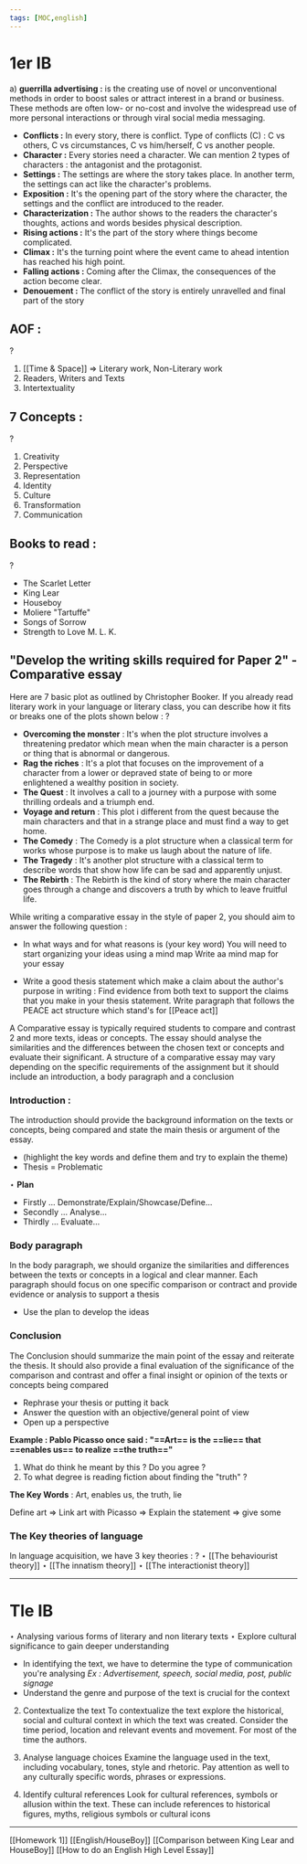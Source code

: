 ```yaml
---
tags: [MOC,english]
---
```


# 1er IB

a) **guerrilla advertising :** is the creating use of novel or unconventional methods in order to boost sales or attract interest in a brand or business. These methods are often low- or no-cost and involve the widespread use of more personal interactions or through viral social media messaging.




- **Conflicts :** In every story, there is conflict. Type of conflicts (C) : C vs others, C vs  circumstances, C vs him/herself, C vs another people.
- **Character :** Every stories need a character. We can mention 2 types of characters : the antagonist and the protagonist. 
- **Settings :** The settings are where the story takes place. In another term, the settings can act like the character's problems.
- **Exposition :** It's the opening part of the story where the character, the settings and the conflict are introduced to the reader.
- **Characterization :** The author shows to the readers the character's thoughts, actions and words besides physical description.
- **Rising actions :** It's the part of the story where things become complicated.
- **Climax :** It's the turning point where the event came to ahead intention has reached his high point.
- **Falling actions :** Coming after the Climax, the consequences of the action become clear.
- **Denouement :** The conflict of the story is entirely unravelled and final part of the story


## **AOF :** 
?
1. [[Time & Space]] $\Rightarrow$ Literary work, Non-Literary work
2. Readers, Writers and Texts 
3. Intertextuality 

## **7 Concepts :**
?
1. Creativity
2. Perspective
3. Representation
4. Identity
5. Culture
6. Transformation
7. Communication

## **Books to read :**
?
- The Scarlet Letter
- King Lear 
- Houseboy
- Moliere "Tartuffe"
- Songs of Sorrow
- Strength to Love M. L. K.


## "Develop the writing skills required for Paper 2" - Comparative essay 
Here are 7 basic plot as outlined by Christopher Booker. If you already read literary work in your language or literary class, you can describe how it fits or breaks one of the plots shown below :
?
- **Overcoming the monster** : It's when the plot structure involves a threatening predator which mean when the main character is a person or thing that is abnormal or dangerous.
- **Rag the riches** : It's a plot that focuses on the improvement of a character from a lower or depraved state of being to or more enlightened a wealthy position in society.
- **The Quest** : It involves a call to a journey with a purpose with some thrilling ordeals and a triumph end.
- **Voyage and return** : This plot i different from the quest because the main characters and that in a strange place and must find a way to get home.
- **The Comedy** : The Comedy is a plot structure when a classical term for works whose purpose is to make us laugh about the nature of life.
- **The Tragedy** : It's another plot structure with a classical term to describe words that show how life can be sad and apparently unjust.
- **The Rebirth** : The Rebirth is the kind of story where the main character goes through a change and discovers a truth by which to leave fruitful life.

While writing a comparative essay in the style of paper 2, you should aim to answer the following question :
- In what ways and for what reasons is (your key word) 
You will need to start organizing your ideas using a mind map
Write aa mind map for your essay

- Write a good thesis statement which make a claim about the author's purpose in writing : 
Find evidence from both text to support the claims that you make in your thesis statement. Write paragraph that follows the PEACE act structure which stand's for [[Peace act]]

A Comparative essay is typically required students to compare and contrast 2 and more texts, ideas or concepts. The essay should analyse the similarities and the differences between the chosen text or concepts and evaluate their significant. A structure of a comparative essay may vary depending on the specific requirements of the assignment but it should include an introduction, a body paragraph and a conclusion

### Introduction :
The introduction should provide the background information on the texts or concepts, being compared and state the main thesis
or argument of the essay.
- (highlight the key words and define them and try to explain the theme)
- Thesis = Problematic

$\star$  **Plan**
- Firstly … Demonstrate/Explain/Showcase/Define...
- Secondly … Analyse...
- Thirdly … Evaluate...

### Body paragraph
In the body paragraph, we should organize the similarities and differences between the texts or concepts in a logical and clear manner. Each paragraph should focus on one specific comparison or contract and provide evidence or analysis to support a thesis

- Use the plan to develop the ideas

### Conclusion
The Conclusion should summarize the main point of the essay and reiterate the thesis. It should also provide a final evaluation of the significance of the comparison and contrast and offer a final insight or opinion of the texts or concepts being compared

- Rephrase your thesis or putting it back
- Answer the question with an objective/general point of view
- Open up a perspective

**Example : Pablo Picasso once said : "==Art== is the ==lie== that ==enables us== to realize ==the truth=="** 
1) What do think he meant by this ? Do you agree ?
2) To what degree is reading fiction about finding the "truth" ?

**The Key Words** : Art, enables us, the truth, lie

Define art => Link art with Picasso => Explain the statement => give some 



### The Key theories of language

In language acquisition, we have 3 key theories : 
?
$\star$  [[The behaviourist theory]]
$\star$  [[The innatism theory]]
$\star$  [[The interactionist theory]]

---

# Tle IB

$\star$ Analysing various forms of literary and non literary texts
$\star$ Explore cultural significance to gain deeper understanding

- In identifying the text, we have to determine the type of communication you're analysing 
*Ex : Advertisement, speech, social media, post, public signage* 
- Understand the genre and purpose of the text is crucial for the context

2. Contextualize the text 
To contextualize the text explore the historical, social and cultural context in which the text was created. Consider the time period, location and relevant events and movement. For most of the time the authors.

3. Analyse language choices
Examine the language used in the text, including vocabulary, tones, style and rhetoric. Pay attention as well to any culturally specific words, phrases or expressions.

4. Identify cultural references
Look for cultural references, symbols or allusion within the text. These can include references to historical figures, myths, religious symbols or cultural icons


---

[[Homework 1]]
[[English/HouseBoy]]
[[Comparison between King Lear and HouseBoy]]
[[How to do an English High Level Essay]]